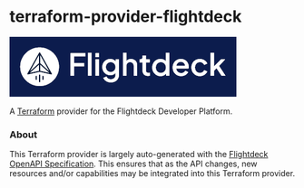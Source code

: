 # terraform-provider-flightdeck

![flightdeck logo](https://github.com/arctir/terraform-provider-flightdeck/blob/main/img/flightdeck.png?raw=true)

A [Terraform](https://terraform.io) provider for the Flightdeck Developer Platform.

### About

This Terraform provider is largely auto-generated with the [Flightdeck OpenAPI Specification](https://github.com/arctir/flightdeck-api). This ensures that as the API changes, new resources and/or capabilities may be integrated into this Terraform provider.
